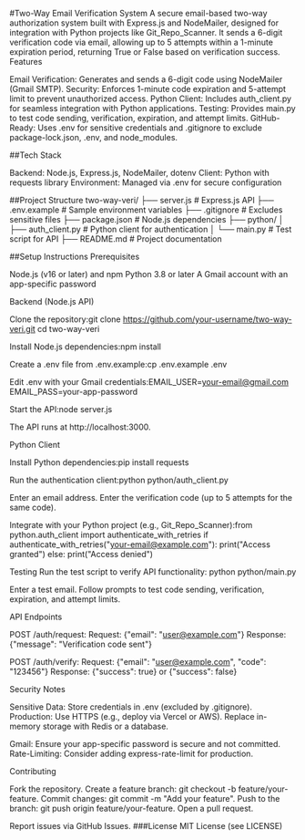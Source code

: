 #Two-Way Email Verification System
A secure email-based two-way authorization system built with Express.js and NodeMailer, designed for integration with Python projects like Git_Repo_Scanner. It sends a 6-digit verification code via email, allowing up to 5 attempts within a 1-minute expiration period, returning True or False based on verification success.
Features

Email Verification: Generates and sends a 6-digit code using NodeMailer (Gmail SMTP).
Security: Enforces 1-minute code expiration and 5-attempt limit to prevent unauthorized access.
Python Client: Includes auth_client.py for seamless integration with Python applications.
Testing: Provides main.py to test code sending, verification, expiration, and attempt limits.
GitHub-Ready: Uses .env for sensitive credentials and .gitignore to exclude package-lock.json, .env, and node_modules.

##Tech Stack

Backend: Node.js, Express.js, NodeMailer, dotenv
Client: Python with requests library
Environment: Managed via .env for secure configuration

##Project Structure
two-way-veri/
├── server.js           # Express.js API
├── .env.example        # Sample environment variables
├── .gitignore          # Excludes sensitive files
├── package.json        # Node.js dependencies
├── python/
│   ├── auth_client.py  # Python client for authentication
│   └── main.py         # Test script for API
├── README.md           # Project documentation

##Setup Instructions
Prerequisites

Node.js (v16 or later) and npm
Python 3.8 or later
A Gmail account with an app-specific password

Backend (Node.js API)

Clone the repository:git clone https://github.com/your-username/two-way-veri.git
cd two-way-veri


Install Node.js dependencies:npm install


Create a .env file from .env.example:cp .env.example .env

Edit .env with your Gmail credentials:EMAIL_USER=your-email@gmail.com
EMAIL_PASS=your-app-password


Start the API:node server.js

The API runs at http://localhost:3000.

Python Client

Install Python dependencies:pip install requests


Run the authentication client:python python/auth_client.py


Enter an email address.
Enter the verification code (up to 5 attempts for the same code).


Integrate with your Python project (e.g., Git_Repo_Scanner):from python.auth_client import authenticate_with_retries
if authenticate_with_retries("your-email@example.com"):
    print("Access granted")
else:
    print("Access denied")



Testing
Run the test script to verify API functionality:
python python/main.py


Enter a test email.
Follow prompts to test code sending, verification, expiration, and attempt limits.

API Endpoints

POST /auth/request:
Request: {"email": "user@example.com"}
Response: {"message": "Verification code sent"}


POST /auth/verify:
Request: {"email": "user@example.com", "code": "123456"}
Response: {"success": true} or {"success": false}



Security Notes

Sensitive Data: Store credentials in .env (excluded by .gitignore).
Production:
Use HTTPS (e.g., deploy via Vercel or AWS).
Replace in-memory storage with Redis or a database.


Gmail: Ensure your app-specific password is secure and not committed.
Rate-Limiting: Consider adding express-rate-limit for production.

Contributing

Fork the repository.
Create a feature branch: git checkout -b feature/your-feature.
Commit changes: git commit -m "Add your feature".
Push to the branch: git push origin feature/your-feature.
Open a pull request.

Report issues via GitHub Issues.
###License
MIT License (see LICENSE)
